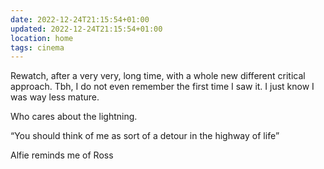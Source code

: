 ```yaml
---
date: 2022-12-24T21:15:54+01:00
updated: 2022-12-24T21:15:54+01:00
location: home
tags: cinema
---
```

Rewatch, after a very very, long time, with a whole new different critical approach. Tbh, I do not even remember the first time I saw it. I just know I was way less mature.

Who cares about the lightning.

<q>You should think of me as sort of a detour in the highway of life</q>

Alfie reminds me of Ross
